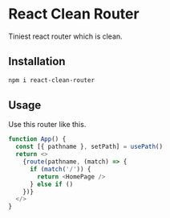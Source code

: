 React Clean Router
==================

Tiniest react router which is clean.

## Installation

```sh
npm i react-clean-router
```

## Usage

Use this router like this.

```ts
function App() {
  const [{ pathname }, setPath] = usePath()
  return <>
    {route(pathname, (match) => {
      if (match('/')) {
        return <HomePage />
      } else if ()
    })}
  </>
}
```
